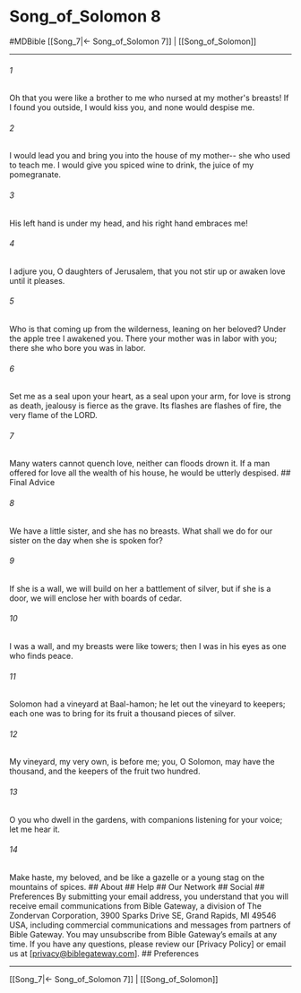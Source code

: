 # Song_of_Solomon 8
#MDBible
[[Song_7|← Song_of_Solomon 7]] | [[Song_of_Solomon]]

***


###### 1 
Oh that you were like a brother to me who nursed at my mother's breasts! If I found you outside, I would kiss you, and none would despise me. 

###### 2 
I would lead you and bring you into the house of my mother-- she who used to teach me. I would give you spiced wine to drink, the juice of my pomegranate. 

###### 3 
His left hand is under my head, and his right hand embraces me! 

###### 4 
I adjure you, O daughters of Jerusalem, that you not stir up or awaken love until it pleases. 

###### 5 
Who is that coming up from the wilderness, leaning on her beloved? Under the apple tree I awakened you. There your mother was in labor with you; there she who bore you was in labor. 

###### 6 
Set me as a seal upon your heart, as a seal upon your arm, for love is strong as death, jealousy is fierce as the grave. Its flashes are flashes of fire, the very flame of the LORD. 

###### 7 
Many waters cannot quench love, neither can floods drown it. If a man offered for love all the wealth of his house, he would be utterly despised. ## Final Advice 

###### 8 
We have a little sister, and she has no breasts. What shall we do for our sister on the day when she is spoken for? 

###### 9 
If she is a wall, we will build on her a battlement of silver, but if she is a door, we will enclose her with boards of cedar. 

###### 10 
I was a wall, and my breasts were like towers; then I was in his eyes as one who finds peace. 

###### 11 
Solomon had a vineyard at Baal-hamon; he let out the vineyard to keepers; each one was to bring for its fruit a thousand pieces of silver. 

###### 12 
My vineyard, my very own, is before me; you, O Solomon, may have the thousand, and the keepers of the fruit two hundred. 

###### 13 
O you who dwell in the gardens, with companions listening for your voice; let me hear it. 

###### 14 
Make haste, my beloved, and be like a gazelle or a young stag on the mountains of spices. ## About ## Help ## Our Network ## Social ## Preferences By submitting your email address, you understand that you will receive email communications from Bible Gateway, a division of The Zondervan Corporation, 3900 Sparks Drive SE, Grand Rapids, MI 49546 USA, including commercial communications and messages from partners of Bible Gateway. You may unsubscribe from Bible Gateway&rsquo;s emails at any time. If you have any questions, please review our [Privacy Policy] or email us at [privacy@biblegateway.com]. ## Preferences

***

[[Song_7|← Song_of_Solomon 7]] | [[Song_of_Solomon]]

